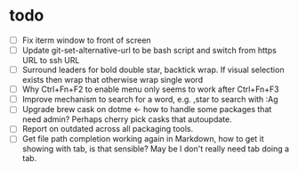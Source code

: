 # todo

- [ ] Fix iterm window to front of screen
- [ ] Update git-set-alternative-url to be bash script and switch from https URL
  to ssh URL
- [ ] Surround leaders for bold double star, backtick wrap. If visual selection
  exists then wrap that otherwise wrap single word
- [ ] Why Ctrl+Fn+F2 to enable menu only seems to work after Ctrl+Fn+F3
- [ ] Improve mechanism to search for a word, e.g. ,star to search with :Ag
- [ ] Upgrade brew cask on dotme <- how to handle some packages that need admin?
  Perhaps cherry pick casks that autoupdate. 
- [ ] Report on outdated across all packaging tools.
- [ ] Get file path completion working again in Markdown, how to get it showing
  with tab, is that sensible? May be I don't really need tab doing a tab.
